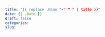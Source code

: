 ```yaml
---
title: "{{ replace .Name "-" " " | title }}"
date: {{ .Date }}
draft: false
categories:
slug: 
---
```

